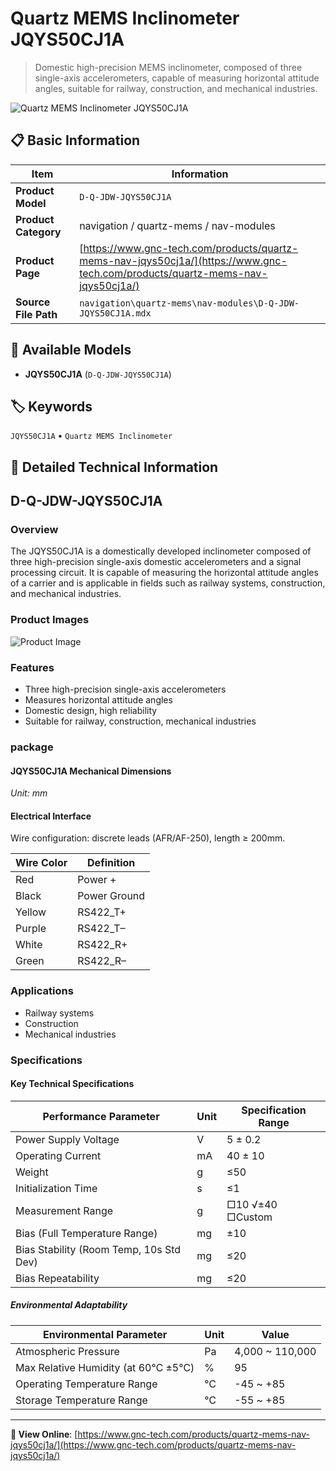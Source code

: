 # Quartz MEMS Inclinometer JQYS50CJ1A

> Domestic high-precision MEMS inclinometer, composed of three single-axis accelerometers, capable of measuring horizontal attitude angles, suitable for railway, construction, and mechanical industries.

![Quartz MEMS Inclinometer JQYS50CJ1A](https://www.gnc-tech.com/products/navigation/quartz-mems/nav-modules/D-Q-JDW-JQYS50CJ1A/D-Q-JDW-JQYS50CJ1A.webp)

## 📋 Basic Information

| Item | Information |
|------|------|
| **Product Model** | `D-Q-JDW-JQYS50CJ1A` |
| **Product Category** | navigation / quartz-mems / nav-modules |
| **Product Page** | [https://www.gnc-tech.com/products/quartz-mems-nav-jqys50cj1a/](https://www.gnc-tech.com/products/quartz-mems-nav-jqys50cj1a/) |
| **Source File Path** | `navigation\quartz-mems\nav-modules\D-Q-JDW-JQYS50CJ1A.mdx` |

## 🔧 Available Models

- **JQYS50CJ1A** (`D-Q-JDW-JQYS50CJ1A`)

## 🏷️ Keywords

`JQYS50CJ1A` • `Quartz MEMS Inclinometer`

## 📖 Detailed Technical Information

## D-Q-JDW-JQYS50CJ1A

### Overview

The JQYS50CJ1A is a domestically developed inclinometer composed of three high-precision single-axis domestic accelerometers and a signal processing circuit. It is capable of measuring the horizontal attitude angles of a carrier and is applicable in fields such as railway systems, construction, and mechanical industries.

### Product Images

![Product Image](https://www.gnc-tech.com/products/navigation/quartz-mems/nav-modules/D-Q-JDW-JQYS50CJ1A/D-Q-JDW-JQYS50CJ1A-Slide-01.webp)

### Features

- Three high-precision single-axis accelerometers
- Measures horizontal attitude angles
- Domestic design, high reliability
- Suitable for railway, construction, mechanical industries

### package

#### JQYS50CJ1A Mechanical Dimensions
_Unit: mm_
<ProductImage 
  productId="D-Q-JDW-JQYS50CJ1A"
  invertMode="light-only"
/>
#### Electrical Interface
Wire configuration: discrete leads (AFR/AF-250), length ≥ 200mm.

  | Wire Color | Definition |
| --- | --- |
| Red | Power + |
| Black | Power Ground |
| Yellow | RS422_T+ |
| Purple | RS422_T– |
| White | RS422_R+ |
| Green | RS422_R– |

### Applications

- Railway systems
- Construction
- Mechanical industries

### Specifications

#### Key Technical Specifications
  
| Performance Parameter | Unit | Specification Range |
| --- | --- | --- |
| Power Supply Voltage | V | 5 ± 0.2 |
| Operating Current | mA | 40 ± 10 |
| Weight | g | ≤50 |
| Initialization Time | s | ≤1 |
| Measurement Range | g | □10 √±40 □Custom |
| Bias (Full Temperature Range) | mg | ±10 |
| Bias Stability (Room Temp, 10s Std Dev) | mg | ≤20 |
| Bias Repeatability | mg | ≤20 |
##### Environmental Adaptability
  
| Environmental Parameter | Unit | Value |
| --- | --- | --- |
| Atmospheric Pressure | Pa | 4,000 ~ 110,000 |
| Max Relative Humidity (at 60℃ ±5℃) | % | 95 |
| Operating Temperature Range | ℃ | -45 ~ +85 |
| Storage Temperature Range | ℃ | -55 ~ +85 |
---

**🔗 View Online**: [https://www.gnc-tech.com/products/quartz-mems-nav-jqys50cj1a/](https://www.gnc-tech.com/products/quartz-mems-nav-jqys50cj1a/)
